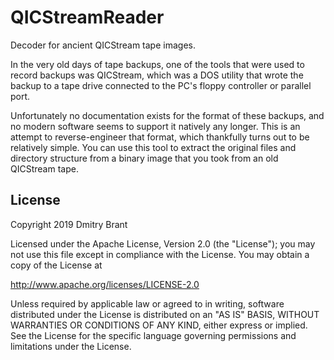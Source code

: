 # QICStreamReader
Decoder for ancient QICStream tape images.

In the very old days of tape backups, one of the tools that were used to record backups was QICStream,
which was a DOS utility that wrote the backup to a tape drive connected to the PC's floppy controller
or parallel port.

Unfortunately no documentation exists for the format of these backups, and no modern software
seems to support it natively any longer.
This is an attempt to reverse-engineer that format, which thankfully turns out to be
relatively simple. You can use this tool to extract the original files and directory
structure from a binary image that you took from an old QICStream tape.

## License

Copyright 2019 Dmitry Brant

Licensed under the Apache License, Version 2.0 (the "License");
you may not use this file except in compliance with the License.
You may obtain a copy of the License at

   http://www.apache.org/licenses/LICENSE-2.0

Unless required by applicable law or agreed to in writing, software
distributed under the License is distributed on an "AS IS" BASIS,
WITHOUT WARRANTIES OR CONDITIONS OF ANY KIND, either express or implied.
See the License for the specific language governing permissions and
limitations under the License.

